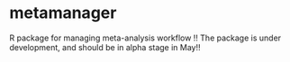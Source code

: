 # metamanager
R package for managing meta-analysis workflow
!! The package is under development, and should be in alpha stage in May!!

